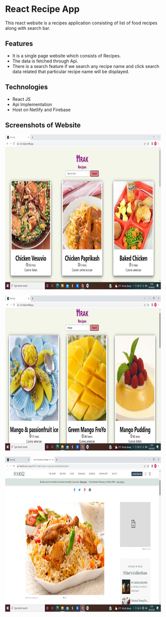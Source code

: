 # React Recipe App
This react website is a recipes application consisting of list of food recipes along with search bar.

## Features
* It is a single page website which consists of Recipes.
* The data is fetched through Api.
* There is a search feature if we search any recipe name and click search data related that particular recipe name will be displayed.

## Technologies
* React JS 
* Api Implementation
* Host on Netlify and Firebase

## Screenshots of Website

<img src=images/home_page.png height="500px"/>
<br/><br/>

<img src=images/search_feature.png height="500px"/>
<br/><br/>

<img src=images/recipe_details.png height="500px"/>
<br/><br/>
